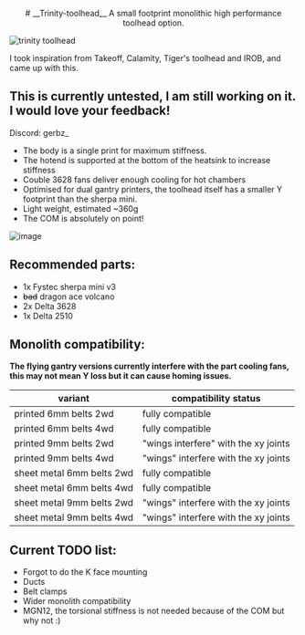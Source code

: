 <p align="center">
# __Trinity-toolhead__
A small footprint monolithic high performance toolhead option.
</p>

![trinity toolhead](https://github.com/user-attachments/assets/41433778-24b4-4971-bae2-0df017a28b86)




I took inspiration from Takeoff, Calamity, Tiger's toolhead and IROB, and came up with this.

## This is currently untested, I am still working on it. I would love your feedback!
Discord: gerbz_

* The body is a single print for maximum stiffness.
* The hotend is supported at the bottom of the heatsink to increase stiffness
* Couble 3628 fans deliver enough cooling for hot chambers
* Optimised for dual gantry printers, the toolhead itself has a smaller Y footprint than the sherpa mini.
* Light weight, estimated ~360g
* The COM is absolutely on point!
  
![image](https://github.com/user-attachments/assets/4b7fee9b-9277-448e-b6ef-d20bfc20db1b)

## Recommended parts:
* 1x Fystec sherpa mini v3
* ~~bad~~ dragon ace volcano
* 2x Delta 3628
* 1x Delta 2510

## Monolith compatibility:
**The flying gantry versions currently interfere with the part cooling fans, this may not mean Y loss but it can cause homing issues.**

| variant | compatibility status |
|---------------|------------------|
| printed 6mm belts 2wd | fully compatible |
| printed 6mm belts 4wd | fully compatible |
| printed 9mm belts 2wd | "wings interfere" with the xy joints |
| printed 9mm belts 4wd | "wings" interfere with the xy joints |
| sheet metal 6mm belts 2wd | fully compatible |
| sheet metal 6mm belts 4wd | fully compatible |
| sheet metal 9mm belts 2wd | "wings" interfere with the xy joints |
| sheet metal 9mm belts 4wd | "wings" interfere with the xy joints |


## Current TODO list:
* Forgot to do the K face mounting
* Ducts
* Belt clamps
* Wider monolith compatibility
* MGN12, the torsional stiffness is not needed because of the COM but why not :) 
